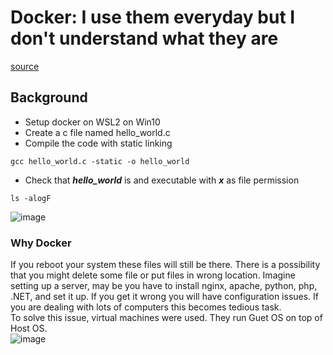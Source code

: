 # Docker: I use them everyday but I don't understand what they are
[source](https://youtu.be/0oEsMwSxBsk)
## Background
- Setup docker on WSL2 on Win10
- Create a c file named hello_world.c
- Compile the code with static linking
```
gcc hello_world.c -static -o hello_world
```
- Check that **_hello_world_** is and executable with _**x**_ as file permission
```
ls -alogF
```
![image](https://user-images.githubusercontent.com/31771892/161368236-e993b0ad-eeb4-4a7f-b834-5f13cf7e7d1e.png)

### Why Docker
If you reboot your system these files will still be there. There is a possibility that you might delete some file or put files in wrong location.
Imagine setting up a server, may be you have to install nginx, apache, python, php, .NET, and set it up. If you get it wrong you will have configuration issues. If you are dealing with lots of computers this becomes tedious task.<br/>
To solve this issue, virtual machines were used. They run Guet OS on top of Host OS.<br/>
![image](https://user-images.githubusercontent.com/31771892/161369122-64f1abd5-e3b6-4acb-a58d-aabee3b33eec.png)


